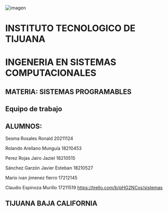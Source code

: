 
![imagen](https://user-images.githubusercontent.com/80436392/194956510-f5b0849a-82ba-4c11-bff8-14ae87c69cda.png)

  # INSTITUTO TECNOLOGICO DE TIJUANA 
  # INGENERIA EN SISTEMAS COMPUTACIONALES
  
  ## MATERIA: SISTEMAS PROGRAMABLES
  ## Equipo de trabajo
  ## ALUMNOS:
  Sesma Rosales Ronald 20211124
  
  Rolando Arellano Munguía 18210453
  
  Perez Rojas Jairo Jaziel 18210515
  
  Sánchez Garzón Javier Esteban  18210527
  
  Mario ivan jimenez fierro 17212145
  
  Claudio Espinoza Murillo 17211519
  https://trello.com/b/pHG2NCxs/sistemas

  ## TIJUANA BAJA CALIFORNIA 
